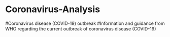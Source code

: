 # Coronavirus-Analysis
#Coronavirus disease (COVID-19) outbreak
#Information and guidance from WHO regarding the current outbreak of coronavirus disease (COVID-19)
